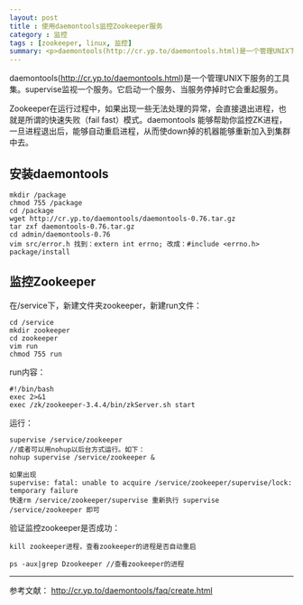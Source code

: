 ```yaml
---
layout: post
title : 使用daemontools监控Zookeeper服务 
category : 监控
tags : [zookeeper, linux, 监控]
summary: <p>daemontools(http://cr.yp.to/daemontools.html)是一个管理UNIX下服务的工具集。supervise监视一个服务。它启动一个服务、当服务停掉时它会重起服务。</p><p>Zookeeper在运行过程中，如果出现一些无法处理的异常，会直接退出进程，也就是所谓的快速失败（fail fast）模式。daemontools 能够帮助你监控ZK进程，一旦进程退出后，能够自动重启进程，从而使down掉的机器能够重新加入到集群中去。</p>
---
```

daemontools(http://cr.yp.to/daemontools.html)是一个管理UNIX下服务的工具集。supervise监视一个服务。它启动一个服务、当服务停掉时它会重起服务。

Zookeeper在运行过程中，如果出现一些无法处理的异常，会直接退出进程，也就是所谓的快速失败（fail fast）模式。daemontools 能够帮助你监控ZK进程，一旦进程退出后，能够自动重启进程，从而使down掉的机器能够重新加入到集群中去。

## 安装daemontools
	
	mkdir /package
	chmod 755 /package
	cd /package
	wget http://cr.yp.to/daemontools/daemontools-0.76.tar.gz
	tar zxf daemontools-0.76.tar.gz
	cd admin/daemontools-0.76
	vim src/error.h 找到：extern int errno; 改成：#include <errno.h>
	package/install


## 监控Zookeeper

在/service下，新建文件夹zookeeper，新建run文件：

	cd /service
	mkdir zookeeper
	cd zookeeper
	vim run
	chmod 755 run
	
run内容：
	
	#!/bin/bash
	exec 2>&1
	exec /zk/zookeeper-3.4.4/bin/zkServer.sh start

运行：

	supervise /service/zookeeper
	//或者可以用nohup以后台方式运行。如下：
	nohup supervise /service/zookeeper &

	如果出现
	supervise: fatal: unable to acquire /service/zookeeper/supervise/lock: temporary failure
	快速rm /service/zookeeper/supervise 重新执行 supervise /service/zookeeper 即可
	
验证监控zookeeper是否成功：

	kill zookeeper进程，查看zookeeper的进程是否自动重启

	ps -aux|grep Dzookeeper //查看zookeeper的进程


<hr/>

参考文献： http://cr.yp.to/daemontools/faq/create.html
